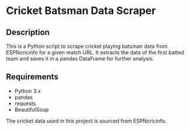
# Cricket Batsman Data Scraper

## Description

This is a Python script to scrape cricket playing batsman data from ESPNcricinfo for a given match URL. It extracts the data of the first batted team and saves it in a pandas DataFrame for further analysis.

## Requirements

- Python 3.x
- pandas
- requests
- BeautifulSoup

The cricket data used in this project is sourced from ESPNcricinfo.
